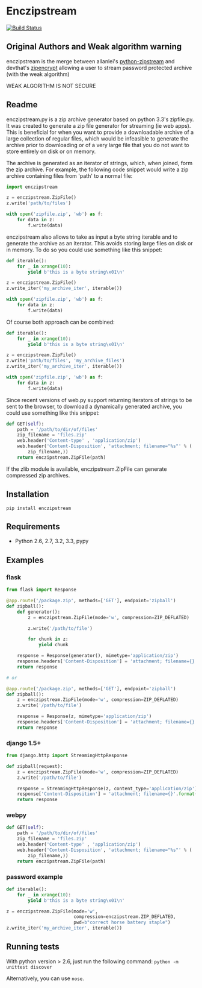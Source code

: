 
# Enczipstream

[![Build Status](https://travis-ci.org/ch0k0bn/python-zipstream.png?branch=master)](https://travis-ci.org/ch0k0bn/python-zipstream)

## Original Authors and Weak algorithm warning

enczipstream is the merge between allanlei's [python-zipstream](https://github.com/allanlei/python-zipstream) and
devthat's [zipencrypt](https://github.com/devthat/zipencrypt/tree/master/zipencrypt) allowing a user to stream password
protected archive (with the weak algorithm)

WEAK ALGORITHM IS NOT SECURE

## Readme


enczipstream.py is a zip archive generator based on python 3.3's zipfile.py. It was created to
generate a zip file generator for streaming (ie web apps). This is beneficial for when you
want to provide a downloadable archive of a large collection of regular files, which would be infeasible to
generate the archive prior to downloading or of a very large file that you do not want to store entirely on disk or on memory.

The archive is generated as an iterator of strings, which, when joined, form
the zip archive. For example, the following code snippet would write a zip
archive containing files from 'path' to a normal file:

```python
import enczipstream

z = enczipstream.ZipFile()
z.write('path/to/files')

with open('zipfile.zip', 'wb') as f:
    for data in z:
        f.write(data)
```

enczipstream also allows to take as input a byte string iterable and to generate
the archive as an iterator.
This avoids storing large files on disk or in memory.
To do so you could use something like this snippet:

```python
def iterable():
    for _ in xrange(10):
        yield b'this is a byte string\x01\n'

z = enczipstream.ZipFile()
z.write_iter('my_archive_iter', iterable())

with open('zipfile.zip', 'wb') as f:
    for data in z:
        f.write(data)
```

Of course both approach can be combined:

```python
def iterable():
    for _ in xrange(10):
        yield b'this is a byte string\x01\n'

z = enczipstream.ZipFile()
z.write('path/to/files', 'my_archive_files')
z.write_iter('my_archive_iter', iterable())

with open('zipfile.zip', 'wb') as f:
    for data in z:
        f.write(data)
```

Since recent versions of web.py support returning iterators of strings to be
sent to the browser, to download a dynamically generated archive, you could
use something like this snippet:

```python
def GET(self):
    path = '/path/to/dir/of/files'
    zip_filename = 'files.zip'
    web.header('Content-type' , 'application/zip')
    web.header('Content-Disposition', 'attachment; filename="%s"' % (
        zip_filename,))
    return enczipstream.ZipFile(path)
```

If the zlib module is available, enczipstream.ZipFile can generate compressed zip
archives.

## Installation

```
pip install enczipstream
```

## Requirements

  * Python 2.6, 2.7, 3.2, 3.3, pypy

## Examples

### flask

```python
from flask import Response

@app.route('/package.zip', methods=['GET'], endpoint='zipball')
def zipball():
    def generator():
        z = enczipstream.ZipFile(mode='w', compression=ZIP_DEFLATED)

        z.write('/path/to/file')

        for chunk in z:
            yield chunk

    response = Response(generator(), mimetype='application/zip')
    response.headers['Content-Disposition'] = 'attachment; filename={}'.format('files.zip')
    return response

# or

@app.route('/package.zip', methods=['GET'], endpoint='zipball')
def zipball():
    z = enczipstream.ZipFile(mode='w', compression=ZIP_DEFLATED)
    z.write('/path/to/file')

    response = Response(z, mimetype='application/zip')
    response.headers['Content-Disposition'] = 'attachment; filename={}'.format('files.zip')
    return response
```

### django 1.5+

```python
from django.http import StreamingHttpResponse

def zipball(request):
    z = enczipstream.ZipFile(mode='w', compression=ZIP_DEFLATED)
    z.write('/path/to/file')

    response = StreamingHttpResponse(z, content_type='application/zip')
    response['Content-Disposition'] = 'attachment; filename={}'.format('files.zip')
    return response
```

### webpy

```python
def GET(self):
    path = '/path/to/dir/of/files'
    zip_filename = 'files.zip'
    web.header('Content-type' , 'application/zip')
    web.header('Content-Disposition', 'attachment; filename="%s"' % (
        zip_filename,))
    return enczipstream.ZipFile(path)
```

### password example

```python
def iterable():
    for _ in xrange(10):
        yield b'this is a byte string\x01\n'

z = enczipstream.ZipFile(mode='w',
                         compression=enczipstream.ZIP_DEFLATED,
                         pwd=b"correct horse battery staple")
z.write_iter('my_archive_iter', iterable())
```

## Running tests

With python version > 2.6, just run the following command: `python -m unittest discover`

Alternatively, you can use `nose`.

